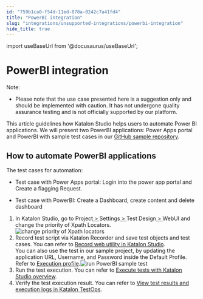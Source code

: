 ```yaml
---
id: "759b1ca0-f54d-11ed-878a-0242c7a41fd4"
title: "PowerBI integration"
slug: "integrations/unsupported-integrations/powerbi-integration"
hide_title: true
---
```

import useBaseUrl from '@docusaurus/useBaseUrl';


# <a id="concept-7553" class="anchor_top_offset"/><a id="ariaid-title1" class="anchor_top_offset"/>PowerBI integration

<div xmlns="http://www.w3.org/1999/xhtml" className="note note note_note"><span className="note__title">Note:</span> <ul className="ul"><li className="li"><p className="p">Please note that the use case presented here is a suggestion only and should be implemented with caution. It has not undergone quality assurance testing and is not officially supported by our platform. </p></li></ul></div>
<p xmlns="http://www.w3.org/1999/xhtml" className="p">This article guidelines how <span className="ph">Katalon Studio</span> helps users to automate Power BI applications. We will present two PowerBI applications: Power Apps portal and PowerBI with sample test cases in our <a className="xref j-external-link" href="https://github.com/katalon-studio-samples/katalon-powewbi-sample.git" target="_blank">GitHub sample repository</a>.</p> 

## <a id="task-6751" class="anchor_top_offset"/>How to automate PowerBI applications

<section xmlns="http://www.w3.org/1999/xhtml" className="section context">The test cases for automation: <ul className="ul"><li className="li"><p className="p">Test case with Power Apps portal: Login into the power app portal and Create a flagging Request.</p>     </li><li className="li"><p className="p">Test case with PowerBI: Create a Dashboard, create content and delete dashboard</p></li></ul></section> 
<ol xmlns="http://www.w3.org/1999/xhtml" className="ol steps"><li className="li step stepexpand"><span className="ph cmd">In <span className="ph">Katalon Studio</span>, go to <span className="ph menucascade"><span className="ph uicontrol">Project</span><abbr title="and then"> &gt; </abbr><span className="ph uicontrol">Settings</span><abbr title="and then"> &gt; </abbr><span className="ph uicontrol">Test Design</span><abbr title="and then"> &gt; </abbr><span className="ph uicontrol">WebUI</span></span> and change the priority of Xpath Locators.<img className="image" src={useBaseUrl("/769b9cb0-f54d-11ed-878a-0242c7a41fd4.png")} alt="change priority of Xpath locators" /></span></li><li className="li step stepexpand"><span className="ph cmd">Record test script via Katalon Recorder and save test objects and test cases. You can refer to <a className="xref" href="/docs/create-tests/record-and-spy/webui-record-and-spy-utilities/record-web-utility-in-katalon-studio">Record web utility in Katalon Studio</a>.</span><div className="itemgroup info">You can also use the test in our sample project, by updating the application URL, Username, and Password inside the Default Profile. Refer to <a className="xref" href="/docs/create-tests/data-driven-testing/execution-profile">Execution profile</a>.<img className="image" src={useBaseUrl("/751523c0-f54d-11ed-878a-0242c7a41fd4.png")} alt="run PowerBI sample test" /></div></li><li className="li step stepexpand"><span className="ph cmd">Run the test execution. You can refer to <a className="xref" href="/docs/execute/execute-tests-with-katalon-studio/execute-tests-with-katalon-studio-overview">Execute tests with Katalon Studio overview</a>.</span></li><li className="li step stepexpand"><span className="ph cmd">Verify the test execution result. You can refer to <a className="xref" href="/docs/analyze/reports/view-test-reports/view-test-reports-in-katalon-testops/view-test-run-results/view-test-results-and-execution-logs-in-katalon-testops/view-test-results-and-execution-logs-in-katalon-testops">View test results and execution logs in <span className="ph">Katalon TestOps</span></a>.</span></li></ol> 
